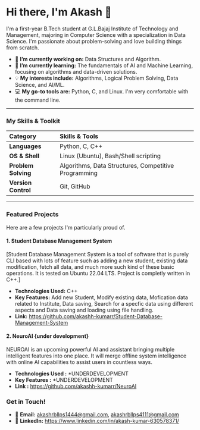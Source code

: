 # Hi there, I'm Akash 👋

I'm a first-year B.Tech student at G.L.Bajaj Institute of Technology and Management, majoring in Computer Science with a specialization in Data Science. I'm passionate about problem-solving and love building things from scratch.

- 🔭 **I’m currently working on:** Data Structures and Algorithm.
- 🌱 **I’m currently learning:** The fundamentals of AI and Machine Learning, focusing on algorithms and data-driven solutions.
- 💡 **My interests include:** Algorithms, Logical Problem Solving, Data Science, and AI/ML.
- 💻 **My go-to tools are:** Python, C, and Linux. I'm very comfortable with the command line.

---

### My Skills & Toolkit

| Category | Skills & Tools |
| :--- | :--- |
| **Languages** | Python, C, C++ |
| **OS & Shell** | Linux (Ubuntu), Bash/Shell scripting |
| **Problem Solving** | Algorithms, Data Structures, Competitive Programming |
| **Version Control** | Git, GitHub |

---

### Featured Projects

Here are a few projects I'm particularly proud of.

#### 1. Student Database Management System

[Student Database Management System is a tool of software that is purely CLI based with lots of feature such as adding a new student, existing data modification, fetch all data, and much more such kind of these basic operations. It is tested on Ubuntu 22.04 LTS. Project is completly written in C++.]

- **Technologies Used:** C++
- **Key Features:** Add new Student, Modify existing data, Mofication data related to Institute, Data saving, Search for a specfic data using different aspects and Data saving and loading using file handling.
- **Link:** https://github.com/akashh-kumarr/Student-Database-Management-System

#### 2. NeuroAI {under development}

NEUROAI is an upcoming powerful AI and assistant bringing multiple intelligent features into one place. It will merge offline system intelligence with online AI capabilities to assist users in countless ways.

- **Technologies Used :** *UNDERDEVELOPMENT
- **Key Features :** *UNDERDEVELOPMENT
- **Link :** https://github.com/akashh-kumarr/NeuroAI

### Get in Touch!

- 📧 **Email:**     akashrbllps1444@gmail.com, akashrbllps4111@gmail.com
- 💼 **LinkedIn:**      https://www.linkedin.com/in/akash-kumar-630578371/
